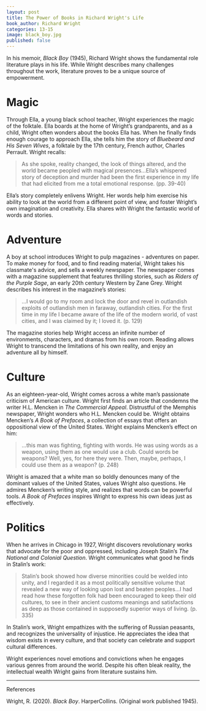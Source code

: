 ```yaml
---
layout: post
title: The Power of Books in Richard Wright's Life
book_author: Richard Wright
categories: 13-15
image: black_boy.jpg
published: false
---
```

In his memoir, _Black Boy_ (1945), Richard Wright shows
the fundamental role literature plays in his life. While Wright describes many challenges throughout the work, literature
proves to be a unique source of empowerment.

# Magic

Through Ella, a young black school teacher, Wright experiences the magic of the
folktale. Ella boards at the home of Wright’s grandparents, and as a child, Wright often
wonders about the books Ella has. When he finally finds enough courage to approach Ella,
she tells him the story of _Bluebeard and His Seven Wives_, a folktale by the 17th century, French author, Charles Perrault.
Wright recalls:

> As she spoke, reality changed, the look of things altered, and the world
> became peopled with magical presences...Ella’s whispered story of deception and
> murder had been the first experience in my life that had elicited from me a
> total emotional response. (pp. 39-40)

Ella’s story completely enlivens Wright. Her words help him exercise his ability
to look at the world from a different point of view, and foster Wright’s own
imagination and creativity. Ella shares with Wright the fantastic world of words and stories.

# Adventure

A boy at school introduces Wright to pulp magazines - adventures on paper. To
make money for food, and to find reading material,
Wright takes his classmate's advice, and sells a weekly newspaper. The newspaper comes with a magazine
supplement that features thrilling stories, such as _Riders of the Purple Sage_,
an early 20th century Western by Zane Grey. Wright describes his interest in the
magazine’s stories:

> ...I would go to my room and lock the door and revel in outlandish exploits of
> outlandish men in faraway, outlandish cities. For the first time in my life I
> became aware of the life of the modern world, of vast cities, and I was
> claimed by it; I loved it. (p. 129)

The magazine stories help Wright access an infinite number of environments,
characters, and dramas from his own room. Reading allows Wright to transcend the limitations of
his own reality, and enjoy an adventure all by himself.

# Culture

As an eighteen-year-old, Wright comes across a white man’s passionate criticism
of American culture. Wright first finds an article that condemns the writer
H.L. Mencken in _The Commercial Appeal_. Distrustful of the Memphis
newspaper, Wright wonders who H.L. Mencken could be. Wright obtains Mencken’s _A
Book of Prefaces_, a collection of essays that offers an oppositional view of the
United States. Wright explains Mencken’s effect on him:

> ...this man was fighting, fighting with words. He was using words as a weapon,
> using them as one would use a club. Could words be weapons? Well, yes, for
> here they were. Then, maybe, perhaps, I could use them as a weapon? (p. 248)

Wright is amazed that a white man so boldly denounces many of the dominant
values of the United States, values Wright also questions. He admires
Mencken’s writing style, and realizes that words can be powerful tools. _A Book
of Prefaces_ inspires Wright to express his own ideas just as effectively.

# Politics

When he arrives in Chicago in 1927, Wright discovers revolutionary works that
advocate for the poor and oppressed, including Joseph Stalin’s _The National and
Colonial Question_. Wright communicates what good he finds in Stalin’s work:

> Stalin’s book showed how diverse minorities could be welded into unity, and I
> regarded it as a most politically sensitive volume that revealed a new way of
> looking upon lost and beaten peoples...I had read how these forgotten folk had
> been encouraged to keep their old cultures, to see in their ancient customs
> meanings and satisfactions as deep as those contained in supposedly superior
> ways of living. (p. 335)

In Stalin’s work, Wright empathizes with the suffering of Russian peasants, and recognizes the universality of injustice. He appreciates the idea that wisdom exists in every culture, and that society can celebrate and support cultural differences.

Wright experiences novel emotions and convictions when he engages various genres
from around the world. Despite his often bleak reality, the intellectual wealth
Wright gains from literature sustains him.

---
References

Wright, R. (2020). _Black Boy_. HarperCollins. (Original work published 1945).
